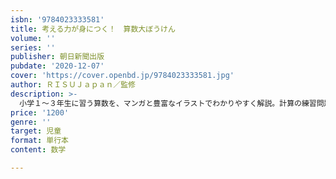```yaml
---
isbn: '9784023333581'
title: 考える力が身につく！　算数大ぼうけん
volume: ''
series: ''
publisher: 朝日新聞出版
pubdate: '2020-12-07'
cover: 'https://cover.openbd.jp/9784023333581.jpg'
author: ＲＩＳＵＪａｐａｎ／監修
description: >-
  小学１～３年生に習う算数を、マンガと豊富なイラストでわかりやすく解説。計算の練習問題、図形・文章問題から思考系パズル・絵さがし・クイズまで、いつの間にか楽しく勉強できるようになる一冊です。思考力とひらめき力がアップするレベルアップ算数問題にも挑戦！＜きほんの計算＞きほんの計算を学ぼう！／数字ってなんだろう／かんたんな足し算／かんたんな引き算／大きい数とくらい★数字のじゅんばんに点をつなごう　　　　など＜レベルアップした計算＞レベルアップした計算に挑戦！／くり上がりのある足し算／ひっさんを使って計算しよう／くり下がりのある引き算／かけ算と九九／わり算／分数の計算★あんごうをといてなぞなぞに挑戦しよう！★答えが２０より小さい順に進もう！★答えと同じ数のアイテムを探せ　などいろいろなたんい／お金の計算／時間と時計／表とグラフ★使ったお金は全部でいくら？★正しい時こくをえらんで〇をつけよう★海の中にいる生き物を数えよう＜図形のきまりごと＞図形の決まりを知ろう／図形のしゅるいと角度★円、三角、四角はそれぞれいくつある？
price: '1200'
genre: ''
target: 児童
format: 単行本
content: 数学

---
```


